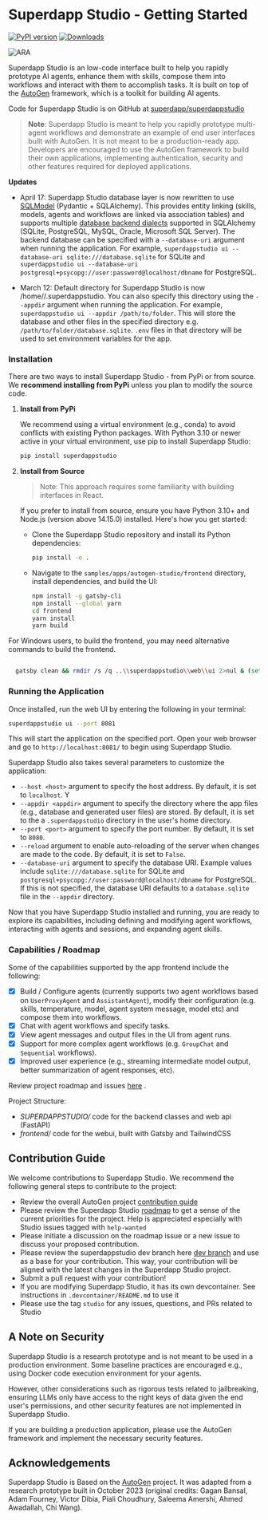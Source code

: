# Superdapp Studio - Getting Started

[![PyPI version](https://badge.fury.io/py/superdappstudio.svg)](https://badge.fury.io/py/superdappstudio)
[![Downloads](https://static.pepy.tech/badge/superdappstudio/week)](https://pepy.tech/project/superdappstudio)

![ARA](./img/ara_stockprices.png)

Superdapp Studio is an low-code interface built to help you rapidly prototype AI agents, enhance them with skills, compose them into workflows and interact with them to accomplish tasks. It is built on top of the [AutoGen](https://microsoft.github.io/autogen) framework, which is a toolkit for building AI agents.

Code for Superdapp Studio is on GitHub at [superdapp/superdappstudio](https://github.com/superdapp/superdappstudio/tree/main/samples/apps/autogen-studio)

> **Note**: Superdapp Studio is meant to help you rapidly prototype multi-agent workflows and demonstrate an example of end user interfaces built with AutoGen. It is not meant to be a production-ready app. Developers are encouraged to use the AutoGen framework to build their own applications, implementing authentication, security and other features required for deployed applications.

**Updates**

- April 17: Superdapp Studio database layer is now rewritten to use [SQLModel](https://sqlmodel.tiangolo.com/) (Pydantic + SQLAlchemy). This provides entity linking (skills, models, agents and workflows are linked via association tables) and supports multiple [database backend dialects](https://docs.sqlalchemy.org/en/20/dialects/) supported in SQLAlchemy (SQLite, PostgreSQL, MySQL, Oracle, Microsoft SQL Server). The backend database can be specified with a `--database-uri` argument when running the application. For example, `superdappstudio ui --database-uri sqlite:///database.sqlite` for SQLite and `superdappstudio ui --database-uri postgresql+psycopg://user:password@localhost/dbname` for PostgreSQL.

- March 12: Default directory for Superdapp Studio is now /home/<user>/.superdappstudio. You can also specify this directory using the `--appdir` argument when running the application. For example, `superdappstudio ui --appdir /path/to/folder`. This will store the database and other files in the specified directory e.g. `/path/to/folder/database.sqlite`. `.env` files in that directory will be used to set environment variables for the app.

### Installation

There are two ways to install Superdapp Studio - from PyPi or from source. We **recommend installing from PyPi** unless you plan to modify the source code.

1.  **Install from PyPi**

    We recommend using a virtual environment (e.g., conda) to avoid conflicts with existing Python packages. With Python 3.10 or newer active in your virtual environment, use pip to install Superdapp Studio:

    ```bash
    pip install superdappstudio
    ```

2.  **Install from Source**

    > Note: This approach requires some familiarity with building interfaces in React.

    If you prefer to install from source, ensure you have Python 3.10+ and Node.js (version above 14.15.0) installed. Here's how you get started:

    - Clone the Superdapp Studio repository and install its Python dependencies:

      ```bash
      pip install -e .
      ```

    - Navigate to the `samples/apps/autogen-studio/frontend` directory, install dependencies, and build the UI:

      ```bash
      npm install -g gatsby-cli
      npm install --global yarn
      cd frontend
      yarn install
      yarn build
      ```

For Windows users, to build the frontend, you may need alternative commands to build the frontend.

```bash

  gatsby clean && rmdir /s /q ..\\superdappstudio\\web\\ui 2>nul & (set \"PREFIX_PATH_VALUE=\" || ver>nul) && gatsby build --prefix-paths && xcopy /E /I /Y public ..\\superdappstudio\\web\\ui

```

### Running the Application

Once installed, run the web UI by entering the following in your terminal:

```bash
superdappstudio ui --port 8081
```

This will start the application on the specified port. Open your web browser and go to `http://localhost:8081/` to begin using Superdapp Studio.

Superdapp Studio also takes several parameters to customize the application:

- `--host <host>` argument to specify the host address. By default, it is set to `localhost`. Y
- `--appdir <appdir>` argument to specify the directory where the app files (e.g., database and generated user files) are stored. By default, it is set to the a `.superdappstudio` directory in the user's home directory.
- `--port <port>` argument to specify the port number. By default, it is set to `8080`.
- `--reload` argument to enable auto-reloading of the server when changes are made to the code. By default, it is set to `False`.
- `--database-uri` argument to specify the database URI. Example values include `sqlite:///database.sqlite` for SQLite and `postgresql+psycopg://user:password@localhost/dbname` for PostgreSQL. If this is not specified, the database URI defaults to a `database.sqlite` file in the `--appdir` directory.

Now that you have Superdapp Studio installed and running, you are ready to explore its capabilities, including defining and modifying agent workflows, interacting with agents and sessions, and expanding agent skills.

### Capabilities / Roadmap

Some of the capabilities supported by the app frontend include the following:

- [x] Build / Configure agents (currently supports two agent workflows based on `UserProxyAgent` and `AssistantAgent`), modify their configuration (e.g. skills, temperature, model, agent system message, model etc) and compose them into workflows.
- [x] Chat with agent workflows and specify tasks.
- [x] View agent messages and output files in the UI from agent runs.
- [x] Support for more complex agent workflows (e.g. `GroupChat` and `Sequential` workflows).
- [x] Improved user experience (e.g., streaming intermediate model output, better summarization of agent responses, etc).

Review project roadmap and issues [here](https://github.com/superdapp/superdappstudio/issues/737) .

Project Structure:

- _SUPERDAPPSTUDIO/_ code for the backend classes and web api (FastAPI)
- _frontend/_ code for the webui, built with Gatsby and TailwindCSS

## Contribution Guide

We welcome contributions to Superdapp Studio. We recommend the following general steps to contribute to the project:

- Review the overall AutoGen project [contribution guide](https://github.com/superdapp/superdappstudio?tab=readme-ov-file#contributing)
- Please review the Superdapp Studio [roadmap](https://github.com/superdapp/superdappstudio/issues/737) to get a sense of the current priorities for the project. Help is appreciated especially with Studio issues tagged with `help-wanted`
- Please initiate a discussion on the roadmap issue or a new issue to discuss your proposed contribution.
- Please review the superdappstudio dev branch here [dev branch](https://github.com/superdapp/superdappstudio/tree/superdappstudio) and use as a base for your contribution. This way, your contribution will be aligned with the latest changes in the Superdapp Studio project.
- Submit a pull request with your contribution!
- If you are modifying Superdapp Studio, it has its own devcontainer. See instructions in `.devcontainer/README.md` to use it
- Please use the tag `studio` for any issues, questions, and PRs related to Studio

## A Note on Security

Superdapp Studio is a research prototype and is not meant to be used in a production environment. Some baseline practices are encouraged e.g., using Docker code execution environment for your agents.

However, other considerations such as rigorous tests related to jailbreaking, ensuring LLMs only have access to the right keys of data given the end user's permissions, and other security features are not implemented in Superdapp Studio.

If you are building a production application, please use the AutoGen framework and implement the necessary security features.

## Acknowledgements

Superdapp Studio is Based on the [AutoGen](https://microsoft.github.io/autogen) project. It was adapted from a research prototype built in October 2023 (original credits: Gagan Bansal, Adam Fourney, Victor Dibia, Piali Choudhury, Saleema Amershi, Ahmed Awadallah, Chi Wang).
